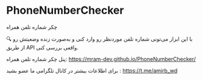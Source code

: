 # PhoneNumberChecker
چکر شماره تلفن همراه

🔍 با این ابزار می‌تونی شماره تلفن موردنظر رو وارد کنی و به‌صورت زنده وضعیتش رو از طریق API واقعی بررسی کنی.

پنل چکر شماره تلفن همراه: https://mram-dev.github.io/PhoneNumberChecker/

برای اطلاعات بیشتر در کانال تلگرامی ما عضو بشید : https://t.me/amirb_wd
